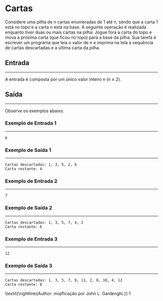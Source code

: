 # Cartas
Considere uma pilha de n cartas enumeradas de 1 até n, sendo que a carta 1 está no topo e a carta n está na base. A
seguinte operação é realizada enquanto tiver duas ou mais cartas na pilha:
Jogue fora a carta do topo e mova a próxima carta (que ficou no topo) para a base da pilha.
Sua tarefa é escrever um programa que leia o valor de n e imprima na tela a sequência de cartas descartadas e a última
carta da pilha.

## Entrada
---
A entrada é composta por um único valor inteiro n (n ≥ 2).

## Saída
---
Observe os exemplos abaixo.

### Exemplo de Entrada 1
---
    6
### Exemplo de Saída 1
---
    Cartas descartadas: 1, 3, 5, 2, 6
    Carta restante: 4
### Exemplo de Entrada 2
---
    7   
### Exemplo de Saída 2
---
    Cartas descartadas: 1, 3, 5, 7, 4, 2
    Carta restante: 6
### Exemplo de Entrada 3
---
    12
### Exemplo de Saída 3
---
    Cartas descartadas: 1, 3, 5, 7, 9, 11, 2, 6, 10, 4, 12
    Carta restante: 8
    
\textit{\rightline{Author: mojificação por John L. Gardenghi }}
1